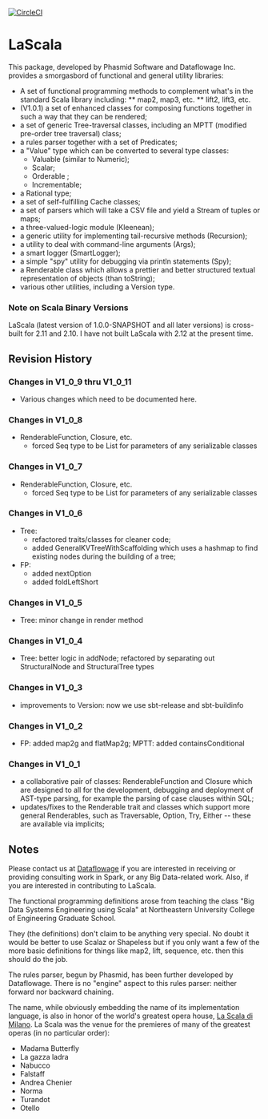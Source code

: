 [![CircleCI](https://circleci.com/gh/rchillyard/LaScala.svg?style=svg)](https://circleci.com/gh/rchillyard/LaScala)

# LaScala
This package, developed by Phasmid Software and Dataflowage Inc. provides a smorgasbord of functional and general
utility libraries:

* A set of functional programming methods to complement what's in the standard Scala library including:
** map2, map3, etc.
** lift2, lift3, etc.
* (V1.0.1) a set of enhanced classes for composing functions together in such a way that they can be rendered;
* a set of generic Tree-traversal classes, including an MPTT (modified pre-order tree traversal) class;
* a rules parser together with a set of Predicates;
* a "Value" type which can be converted to several type classes:
  * Valuable (similar to Numeric);
  * Scalar;
  * Orderable ;
  * Incrementable;
* a Rational type;
* a set of self-fulfilling Cache classes;
* a set of parsers which will take a CSV file and yield a Stream of tuples or maps;
* a three-valued-logic module (Kleenean);
* a generic utility for implementing tail-recursive methods (Recursion);
* a utility to deal with command-line arguments (Args);
* a smart logger (SmartLogger);
* a simple "spy" utility for debugging via println statements (Spy);
* a Renderable class which allows a prettier and better structured textual representation of objects (than toString);
* various other utilities, including a Version type.

### Note on Scala Binary Versions

LaScala (latest version of 1.0.0-SNAPSHOT and all later versions) is cross-built for 2.11 and 2.10. I have not built LaScala with 2.12 at the present time.

## Revision History
### Changes in V1_0_9 thru V1_0_11
* Various changes which need to be documented here.
### Changes in V1_0_8
* RenderableFunction, Closure, etc.
    * forced Seq type to be List for parameters of any serializable classes
### Changes in V1_0_7
* RenderableFunction, Closure, etc.
    * forced Seq type to be List for parameters of any serializable classes
### Changes in V1_0_6
* Tree:
    * refactored traits/classes for cleaner code;
    * added GeneralKVTreeWithScaffolding which uses a hashmap to find existing nodes during the building of a tree;
* FP:
    * added nextOption
    * added foldLeftShort
### Changes in V1_0_5
* Tree: minor change in render method
### Changes in V1_0_4
* Tree: better logic in addNode; refactored by separating out StructuralNode and StructuralTree types
### Changes in V1_0_3
* improvements to Version: now we use sbt-release and sbt-buildinfo
### Changes in V1_0_2
* FP: added map2g and flatMap2g; MPTT: added containsConditional
### Changes in V1_0_1
* a collaborative pair of classes: RenderableFunction and Closure which are designed to all for the development,
debugging and deployment of AST-type parsing, for example the parsing of case clauses within SQL;
* updates/fixes to the Renderable trait and classes which support more general Renderables,
such as Traversable, Option, Try, Either -- these are available via implicits;
## Notes
Please contact us at [Dataflowage](http://www.dataflowage.com) if you are interested in receiving or
providing consulting work in Spark, or any Big Data-related work.
Also, if you are interested in contributing to LaScala.

The functional programming definitions arose from teaching the class "Big Data Systems Engineering using Scala"
at Northeastern University College of Engineering Graduate School.

They (the definitions) don't claim to be anything very special.
No doubt it would be better to use Scalaz or Shapeless but if you only want a few
of the more basic definitions for things like map2, lift, sequence, etc. then this should do the job.

The rules parser, begun by Phasmid, has been further developed by Dataflowage.
There is no "engine" aspect to this rules parser: neither forward nor backward chaining.

The name, while obviously embedding the name of its implementation language, is also
in honor of the world's greatest opera house, [La Scala di Milano](https://en.wikipedia.org/wiki/La_Scala).
La Scala was the venue for the premieres of many of the greatest operas (in no particular order):

* Madama Butterfly
* La gazza ladra
* Nabucco
* Falstaff
* Andrea Chenier
* Norma
* Turandot
* Otello
